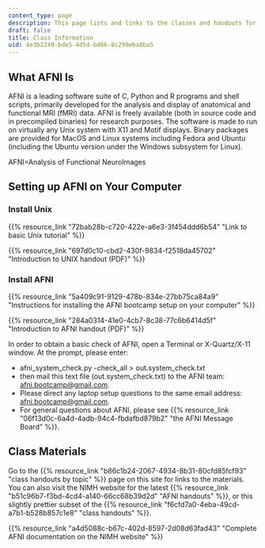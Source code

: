 ```yaml
---
content_type: page
description: This page lists and links to the classes and handouts for each session.
draft: false
title: Class Information
uid: 4e3b2249-bde5-4d5d-bd66-8c299eba8ba5
---
```

## What AFNI Is

AFNI is a leading software suite of C, Python and R programs and shell scripts, primarily developed for the analysis and display of anatomical and functional MRI (fMRI) data. AFNI is freely available (both in source code and in precompiled binaries) for research purposes. The software is made to run on virtually any Unix system with X11 and Motif displays. Binary packages are provided for MacOS and Linux systems including Fedora and Ubuntu (including the Ubuntu version under the Windows subsystem for Linux). 

AFNI=Analysis of Functional NeuroImages

## Setting up AFNI on Your Computer

### Install Unix

{{% resource_link "72bab28b-c720-422e-a6e3-3f454ddd6b54" "Link to basic Unix tutorial" %}}

{{% resource_link "697d0c10-cbd2-430f-9834-f2518da45702" "Introduction to UNIX handout (PDF)" %}}

### Install AFNI

{{% resource_link "5a409c91-9129-478b-834e-27bb75ca84a9" "Instructions for installing the AFNI bootcamp setup on your computer" %}}

{{% resource_link "284a0314-41e0-4cb7-8c38-77c6b6414d5f" "Introduction to AFNI handout (PDF)" %}}

In order to obtain a basic check of AFNI, open a Terminal or X-Quartz/X-11 window. At the prompt, please enter:

- afni\_system\_check.py -check\_all > out.system\_check.txt
- then mail this text file (out.system\_check.txt) to the AFNI team: [afni.bootcamp@gmail.com](mailto:afni.bootcamp@gmail.com).
- Please direct any laptop setup questions to the same email address: [afni.bootcamp@gmail.com](mailto:afni.bootcamp@gmail.com).
- For general questions about AFNI, please see {{% resource_link "06f13d0c-6a4d-4adb-94c4-fbdafbd879b2" "the AFNI Message Board" %}}. 

## Class Materials

Go to the {{% resource_link "b86c1b24-2067-4934-8b31-80cfd85fcf93" "class handouts by topic" %}} page on this site for links to the materials. You can also visit the NIMH website for the latest {{% resource_link "b51c96b7-f3bd-4cd4-a140-66cc68b39d2d" "AFNI handouts" %}}, or this slightly prettier subset of the {{% resource_link "f6cfd7a0-4eba-49cd-a7b1-b528b857c1e8" "class handouts" %}}.

{{% resource_link "a4d5088c-b67c-402d-8597-2d08d63fad43" "Complete AFNI documentation on the NIMH website" %}}